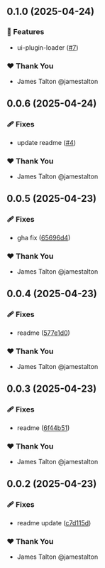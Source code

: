 ## 0.1.0 (2025-04-24)

### 🚀 Features

- ui-plugin-loader ([#7](https://github.com/ansible/ui-packages/pull/7))

### ❤️ Thank You

- James Talton @jamestalton

## 0.0.6 (2025-04-24)

### 🩹 Fixes

- update readme ([#4](https://github.com/ansible/ui-packages/pull/4))

### ❤️ Thank You

- James Talton @jamestalton

## 0.0.5 (2025-04-23)

### 🩹 Fixes

- gha fix ([65696d4](https://github.com/ansible/ui-packages/commit/65696d4))

### ❤️ Thank You

- James Talton @jamestalton

## 0.0.4 (2025-04-23)

### 🩹 Fixes

- readme ([577e1d0](https://github.com/ansible/ui-packages/commit/577e1d0))

### ❤️ Thank You

- James Talton @jamestalton

## 0.0.3 (2025-04-23)

### 🩹 Fixes

- readme ([6f44b51](https://github.com/ansible/ui-packages/commit/6f44b51))

### ❤️ Thank You

- James Talton @jamestalton

## 0.0.2 (2025-04-23)

### 🩹 Fixes

- readme update ([c7d115d](https://github.com/ansible/ui-packages/commit/c7d115d))

### ❤️ Thank You

- James Talton @jamestalton